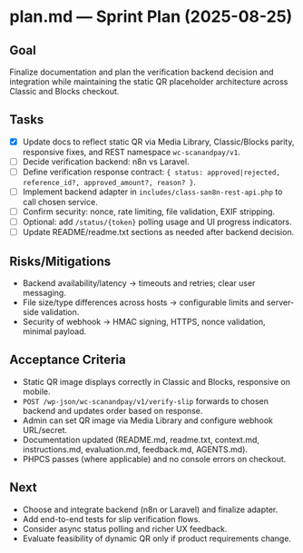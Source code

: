 # plan.md — Sprint Plan (2025-08-25)

## Goal
Finalize documentation and plan the verification backend decision and integration while maintaining the static QR placeholder architecture across Classic and Blocks checkout.

## Tasks
- [x] Update docs to reflect static QR via Media Library, Classic/Blocks parity, responsive fixes, and REST namespace `wc-scanandpay/v1`.
- [ ] Decide verification backend: n8n vs Laravel.
- [ ] Define verification response contract: `{ status: approved|rejected, reference_id?, approved_amount?, reason? }`.
- [ ] Implement backend adapter in `includes/class-san8n-rest-api.php` to call chosen service.
- [ ] Confirm security: nonce, rate limiting, file validation, EXIF stripping.
- [ ] Optional: add `/status/{token}` polling usage and UI progress indicators.
- [ ] Update README/readme.txt sections as needed after backend decision.

## Risks/Mitigations
- Backend availability/latency → timeouts and retries; clear user messaging.
- File size/type differences across hosts → configurable limits and server-side validation.
- Security of webhook → HMAC signing, HTTPS, nonce validation, minimal payload.

## Acceptance Criteria
- Static QR image displays correctly in Classic and Blocks, responsive on mobile.
- `POST /wp-json/wc-scanandpay/v1/verify-slip` forwards to chosen backend and updates order based on response.
- Admin can set QR image via Media Library and configure webhook URL/secret.
- Documentation updated (README.md, readme.txt, context.md, instructions.md, evaluation.md, feedback.md, AGENTS.md).
- PHPCS passes (where applicable) and no console errors on checkout.

## Next
- Choose and integrate backend (n8n or Laravel) and finalize adapter.
- Add end-to-end tests for slip verification flows.
- Consider async status polling and richer UX feedback.
- Evaluate feasibility of dynamic QR only if product requirements change.
